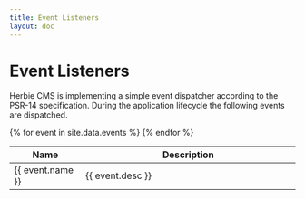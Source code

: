 ```yaml
---
title: Event Listeners
layout: doc
---
```


# Event Listeners

Herbie CMS is implementing a simple event dispatcher according to the PSR-14 specification.
During the application lifecycle the following events are dispatched.

<table class="pure-table pure-table-horizontal">
    <thead>
        <tr>
            <th style="width:25%">Name</th>
            <th style="width:75%">Description</th>
        </tr>
    </thead>
    <tbody>
    {% for event in site.data.events %}
        <tr>
            <td>{{ event.name }}</td>
            <td>{{ event.desc }}</td>
        </tr>
    {% endfor %}
    </tbody>
</table>
